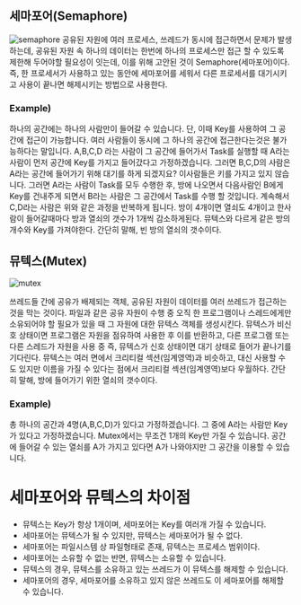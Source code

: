 ## 세마포어(Semaphore)

![semaphore](images/semaphore.png)
공유된 자원에 여러 프로세스, 쓰레드가 동시에 접근하면서 문제가 발생하는데, 공유된 자원 속 하나의 데이터는 한번에 하나의 프로세스만 접근 할 수 있도록 제한해 두어야할 필요성이 잇는데, 이를 위해 고안된 것이 Semaphore(세마포어)이다. 즉, 한 프로세서가 사용하고 있는 동안에 세마포어를 세워서 다른 프로세서를 대기시키고 사용이 끝나면 해제시키는 방법으로 사용한다.

### Example)

하나의 공간에는 하나의 사람만이 들어갈 수 있습니다. 단, 이때 Key를 사용하여 그 공간에 접근이 가능합니다. 여러 사람들이 동시에 그 하나의 공간에 접근한다는것은 불가능하다는 말입니다. A,B,C,D 라는 사람이 그 공간에 들어가서 Task를 실행할 때 A라는 사람이 먼저 공간에 Key를 가지고 들어갔다고 가정하겠습니다. 그러면 B,C,D의 사람은 A라는 공간에 들어가기 위해 대기를 하게 되겠지요? 이사람들은 키를 가지고 있지 않습니다. 그러면 A라는 사람이 Task를 모두 수행한 후, 방에 나오면서 다음사람인 B에게 Key를 건내주게 되면서 B라는 사람은 그 공간에서 Task를 수행 할 것입니다.
계속해서 C,D라는 사람은 위와 같은 과정을 반복하게 됩니다. 방이 4개이면 열쇠도 4개이고 한사람이 들어갈때마다 방과 열쇠의 갯수가 1개씩 감소하게된다. 뮤텍스와 다르게 같은 방의 개수와 Key를 가져야한다.
간단히 말해, 빈 방의 열쇠의 갯수이다.

## 뮤텍스(Mutex)

![mutex](images/mutex.png)


쓰레드들 간에 공유가 배제되는 객체, 공유된 자원이 데이터를 여러 쓰레드가 접근하는것을 막는 것이다. 파일과 같은 공유 자원이 수행 중 오직 한 프로그램이나 스레드에게만 소유되어야 할 필요가 있을 때 그 자원에 대한 뮤텍스 객체를 생성시킨다. 뮤텍스가 비신호 상태이면 프로그램은 자원을 점유하여 사용한 후 이를 반환하고, 다른 프로그램 또는 다른 스레드가 자원을 사용 중 
즉, 뮤텍스가 신호 상태이면 대기 상태로 들어가 끝나기를 기다린다. 뮤텍스는 여러 면에서 크리티컬 섹션(임계영역)과 비슷하고, 대신 사용할 수도 있지만 이름을 가질 수 있다는 점에서 크리티컬 섹션(임계영역)보다 우월하다.
간단히 말해, 방에 들어가기 위한 열쇠의 갯수이다.

### Example)


총 하나의 공간과 4명(A,B,C,D)가 있다고 가정하겠습니다. 그 중에 A라는 사람만 Key가 있다고 가정하겠습니다. Mutex에서는 무조건 1개의 Key만 가질 수 있습니다.
공간에 들어갈 수 있는 열쇠를 A가 가지고 있다면 A가 나와야지만 그 공간을 이용할 수 있습니다.


# 세마포어와 뮤텍스의 차이점

- 뮤텍스는 Key가 항상 1개이며, 세마포어는 Key를 여러개 가질 수 있습니다.
- 세마포어는 뮤텍스가 될 수 있지만, 뮤텍스는 세마포어가 될 수 없다.
- 세마포어는 파일시스템 상 파일형태로 존재, 뮤텍스는 프로세스 범위이다.
- 세마포어는 소유할 수 없는 반면, 뮤텍스는 소유할 수 있습니다.
- 뮤텍스의 경우, 뮤텍스를 소유하고 있는 쓰레드가 이 뮤텍스를 해제할 수 있습니다.
- 세마포어의 경우, 세마포어를 소유하고 있지 않은 쓰레드도 이 세마포어를 해제할 수 있습니다.


